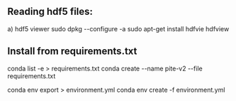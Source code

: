 ## Reading hdf5 files:
a) hdf5 viewer
sudo dpkg --configure -a
sudo apt-get install hdfvie
hdfview

## Install from requirements.txt
conda list -e > requirements.txt
conda create --name pite-v2  --file requirements.txt

conda env export > environment.yml
conda env create -f environment.yml
